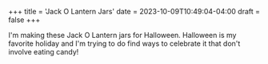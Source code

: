 +++
title = 'Jack O Lantern Jars'
date = 2023-10-09T10:49:04-04:00
draft = false
+++

I'm making these Jack O Lantern jars for Halloween. Halloween is my favorite holiday and I'm trying to do find ways to celebrate it that don't involve eating candy!